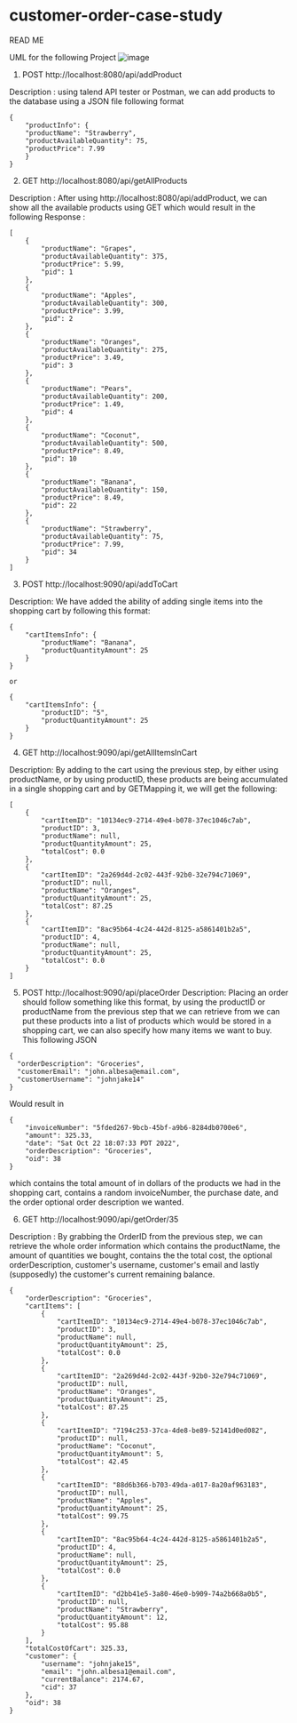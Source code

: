 # customer-order-case-study
READ ME

UML for the following Project
![image](https://user-images.githubusercontent.com/107880782/197141984-046080f2-991e-4aee-ba52-712b875c2a31.png)

1. POST http://localhost:8080/api/addProduct

Description : using talend API tester or Postman, we can add products to the database using a JSON file following format
```
{
    "productInfo": {
    "productName": "Strawberry",
    "productAvailableQuantity": 75,
    "productPrice": 7.99
    }
}
```

2. GET  http://localhost:8080/api/getAllProducts

Description : After using http://localhost:8080/api/addProduct, we can show all the available products using GET which would result in the following
Response : 
```
[
    {
        "productName": "Grapes",
        "productAvailableQuantity": 375,
        "productPrice": 5.99,
        "pid": 1
    },
    {
        "productName": "Apples",
        "productAvailableQuantity": 300,
        "productPrice": 3.99,
        "pid": 2
    },
    {
        "productName": "Oranges",
        "productAvailableQuantity": 275,
        "productPrice": 3.49,
        "pid": 3
    },
    {
        "productName": "Pears",
        "productAvailableQuantity": 200,
        "productPrice": 1.49,
        "pid": 4
    },
    {
        "productName": "Coconut",
        "productAvailableQuantity": 500,
        "productPrice": 8.49,
        "pid": 10
    },
    {
        "productName": "Banana",
        "productAvailableQuantity": 150,
        "productPrice": 8.49,
        "pid": 22
    },
    {
        "productName": "Strawberry",
        "productAvailableQuantity": 75,
        "productPrice": 7.99,
        "pid": 34
    }
]
```

3. POST http://localhost:9090/api/addToCart

Description: We have added the ability of adding single items into the shopping cart by following this format:

```
{
    "cartItemsInfo": {
        "productName": "Banana",
        "productQuantityAmount": 25
    }
}

or

{
    "cartItemsInfo": {
        "productID": "5",
        "productQuantityAmount": 25
    }
}

```

4. GET http://localhost:9090/api/getAllItemsInCart

Description: By adding to the cart using the previous step, by either using productName, or by using productID, these products are being accumulated in a single shopping cart and by GETMapping it, we will get the following:

```
[
    {
        "cartItemID": "10134ec9-2714-49e4-b078-37ec1046c7ab",
        "productID": 3,
        "productName": null,
        "productQuantityAmount": 25,
        "totalCost": 0.0
    },
    {
        "cartItemID": "2a269d4d-2c02-443f-92b0-32e794c71069",
        "productID": null,
        "productName": "Oranges",
        "productQuantityAmount": 25,
        "totalCost": 87.25
    },
    {
        "cartItemID": "8ac95b64-4c24-442d-8125-a5861401b2a5",
        "productID": 4,
        "productName": null,
        "productQuantityAmount": 25,
        "totalCost": 0.0
    }
]
```

5. POST http://localhost:9090/api/placeOrder
Description: Placing an order should follow something like this format, by using the productID or productName from the previous step that we can retrieve from
we can put these products into a list of products which would be stored in a shopping cart, we can also specify how many items we want to buy.
This following JSON
```
{
  "orderDescription": "Groceries",
  "customerEmail": "john.albesa@email.com",
  "customerUsername": "johnjake14"
}
```

Would result in 

```
{
    "invoiceNumber": "5fded267-9bcb-45bf-a9b6-8284db0700e6",
    "amount": 325.33,
    "date": "Sat Oct 22 18:07:33 PDT 2022",
    "orderDescription": "Groceries",
    "oid": 38
}

```
which contains the total amount of in dollars of the products we had in the shopping cart, contains a random invoiceNumber, the purchase date, and the order optional order description we wanted.

6. GET http://localhost:9090/api/getOrder/35

Description : By grabbing the OrderID from the previous step, we can retrieve the whole order information which contains the productName, the amount of quantities we bought, contains the the total cost, the optional orderDescription, customer's username, customer's email and lastly (supposedly) the customer's current remaining balance.

```
{
    "orderDescription": "Groceries",
    "cartItems": [
        {
            "cartItemID": "10134ec9-2714-49e4-b078-37ec1046c7ab",
            "productID": 3,
            "productName": null,
            "productQuantityAmount": 25,
            "totalCost": 0.0
        },
        {
            "cartItemID": "2a269d4d-2c02-443f-92b0-32e794c71069",
            "productID": null,
            "productName": "Oranges",
            "productQuantityAmount": 25,
            "totalCost": 87.25
        },
        {
            "cartItemID": "7194c253-37ca-4de8-be89-52141d0ed082",
            "productID": null,
            "productName": "Coconut",
            "productQuantityAmount": 5,
            "totalCost": 42.45
        },
        {
            "cartItemID": "88d6b366-b703-49da-a017-8a20af963183",
            "productID": null,
            "productName": "Apples",
            "productQuantityAmount": 25,
            "totalCost": 99.75
        },
        {
            "cartItemID": "8ac95b64-4c24-442d-8125-a5861401b2a5",
            "productID": 4,
            "productName": null,
            "productQuantityAmount": 25,
            "totalCost": 0.0
        },
        {
            "cartItemID": "d2bb41e5-3a80-46e0-b909-74a2b668a0b5",
            "productID": null,
            "productName": "Strawberry",
            "productQuantityAmount": 12,
            "totalCost": 95.88
        }
    ],
    "totalCostOfCart": 325.33,
    "customer": {
        "username": "johnjake15",
        "email": "john.albesa1@email.com",
        "currentBalance": 2174.67,
        "cid": 37
    },
    "oid": 38
}
```
